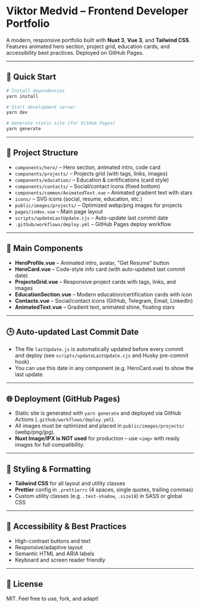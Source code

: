 # Viktor Medvid – Frontend Developer Portfolio

A modern, responsive portfolio built with **Nuxt 3**, **Vue 3**, and **Tailwind CSS**. Features animated hero section, project grid, education cards, and accessibility best practices. Deployed on GitHub Pages.

---

## 🚀 Quick Start

```bash
# Install dependencies
yarn install

# Start development server
yarn dev

# Generate static site (for GitHub Pages)
yarn generate
```

---

## 📁 Project Structure

-   `components/hero/` – Hero section, animated intro, code card
-   `components/projects/` – Projects grid (with tags, links, images)
-   `components/education/` – Education & certifications (card style)
-   `components/contacts/` – Social/contact icons (fixed bottom)
-   `components/common/AnimatedText.vue` – Animated gradient text with stars
-   `icons/` – SVG icons (social, resume, education, etc.)
-   `public/images/projects/` – Optimized webp/png images for projects
-   `pages/index.vue` – Main page layout
-   `scripts/updateLastUpdate.cjs` – Auto-update last commit date
-   `.github/workflows/deploy.yml` – GitHub Pages deploy workflow

---

## 🧩 Main Components

-   **HeroProfile.vue** – Animated intro, avatar, "Get Resume" button
-   **HeroCard.vue** – Code-style info card (with auto-updated last commit date)
-   **ProjectsGrid.vue** – Responsive project cards with tags, links, and images
-   **EducationSection.vue** – Modern education/certification cards with icon
-   **Contacts.vue** – Social/contact icons (GitHub, Telegram, Email, LinkedIn)
-   **AnimatedText.vue** – Gradient text, animated shine, floating stars

---

## 🕒 Auto-updated Last Commit Date

-   The file `lastUpdate.js` is automatically updated before every commit and deploy (see `scripts/updateLastUpdate.cjs` and Husky pre-commit hook).
-   You can use this date in any component (e.g. HeroCard.vue) to show the last update.

---

## 🌐 Deployment (GitHub Pages)

-   Static site is generated with `yarn generate` and deployed via GitHub Actions (`.github/workflows/deploy.yml`).
-   All images must be optimized and placed in `public/images/projects/` (webp/png/jpg).
-   **Nuxt Image/IPX is NOT used** for production – use `<img>` with ready images for full compatibility.

---

## 🎨 Styling & Formatting

-   **Tailwind CSS** for all layout and utility classes
-   **Prettier** config in `.prettierrc` (4 spaces, single quotes, trailing commas)
-   Custom utility classes (e.g. `.text-shadow`, `.size18`) in SASS or global CSS

---

## 🤝 Accessibility & Best Practices

-   High-contrast buttons and text
-   Responsive/adaptive layout
-   Semantic HTML and ARIA labels
-   Keyboard and screen reader friendly

---

## 📝 License

MIT. Feel free to use, fork, and adapt!

